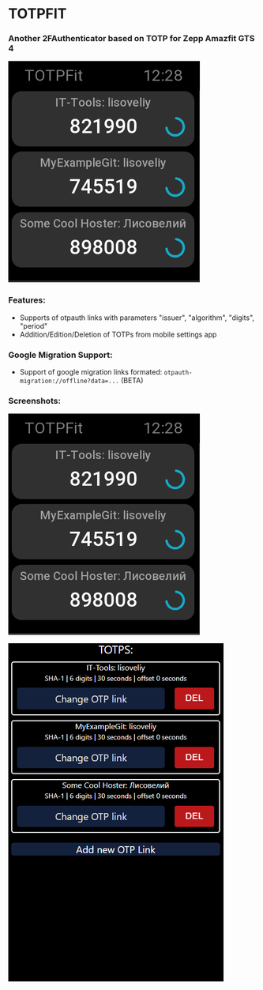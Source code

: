 # TOTPFIT 
### Another 2FAuthenticator based on TOTP for Zepp Amazfit GTS 4

![alt text](docs/assets/image2.png)

### Features:
- Supports of otpauth links with parameters "issuer", "algorithm", "digits", "period"
- Addition/Edition/Deletion of TOTPs from mobile settings app

### Google Migration Support:
- Support of google migration links formated: ```otpauth-migration://offline?data=...``` (BETA)

### Screenshots:

![alt text](docs/assets/image2.png)

![alt text](docs/assets/image.png)